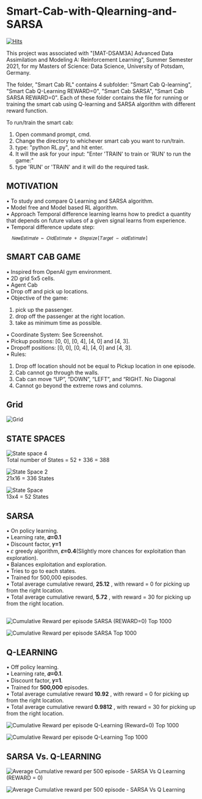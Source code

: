 # Smart-Cab-with-Qlearning-and-SARSA

[![Hits](https://hits.seeyoufarm.com/api/count/incr/badge.svg?url=https%3A%2F%2Fgithub.com%2FMohammadWasil%2FSmart-Cab-with-Qlearning-and-SARSA&count_bg=%2379C83D&title_bg=%23555555&icon=&icon_color=%23E7E7E7&title=hits&edge_flat=false)](https://hits.seeyoufarm.com)

This project was associated with "[MAT-DSAM3A] Advanced Data Assimilation and Modeling A: Reinforcement Learning", Summer Semester 2021, for my Masters of Science: Data Science, University of Potsdam, Germany.

The folder, "Smart Cab RL" contains 4 subfolder: "Smart Cab Q-learning", "Smart Cab Q-Learning REWARD=0", "Smart Cab SARSA", "Smart Cab SARSA REWARD=0".
Each of these folder contains the file for running or training the smart cab using Q-learning and SARSA algorithm with different reward function.

To run/train the smart cab:
1) Open command prompt, cmd.
2) Change the directory to whichever smart cab you want to run/train.
3) type: "python RL.py", and hit enter.
4) It will the ask for your input: "Enter 'TRAIN' to train or 'RUN' to run the game:"
5) type 'RUN' or 'TRAIN' and it will do the required task.

## MOTIVATION
• To study and compare Q Learning and SARSA algorithm. <Br/>
• Model free and Model based RL algorithm. <Br/>
• Approach Temporal difference learning learns how to predict a quantity that depends on future values of a
given signal learns from experience. <Br/>
• Temporal difference update step: <Br/>
  
      𝑁𝑒𝑤𝐸𝑠𝑡𝑖𝑚𝑎𝑡𝑒 ← 𝑂𝑙𝑑𝐸𝑠𝑡𝑖𝑚𝑎𝑡𝑒 + 𝑆𝑡𝑒𝑝𝑠𝑖𝑧𝑒[𝑇𝑎𝑟𝑔𝑒𝑡 − 𝑜𝑙𝑑𝐸𝑠𝑡𝑖𝑚𝑎𝑡𝑒]

## SMART CAB GAME

• Inspired from OpenAI gym environment. <Br/>
• 2D grid 5x5 cells. <Br/>
• Agent Cab <Br/>
• Drop off and pick up locations. <Br/>
• Objective of the game: <Br/>
1. pick up the passenger.
2. drop off the passenger at the right location.
3. take as minimum time as possible. <Br/>

• Coordinate System: See Screenshot. <Br/>
• Pickup positions: [0, 0], [0, 4], [4, 0] and [4, 3]. <Br/>
• Dropoff positions: [0, 0], [0, 4], [4, 0] and [4, 3]. <Br/>
• Rules: <Br/>
1. Drop off location should not be equal to Pickup location in one episode.
2. Cab cannot go through the walls.
3. Cab can move “UP”, “DOWN”, “LEFT”, and “RIGHT. No Diagonal
4. Cannot go beyond the extreme rows and columns.

## Grid
![Grid](https://user-images.githubusercontent.com/31696557/131404076-1858a8a4-fa64-4ab0-9535-1f0af25221b3.png)

## STATE SPACES

![State space 4](https://user-images.githubusercontent.com/31696557/131404807-073b7ba4-fa27-4a3d-9630-97bdd941741f.PNG) <Br/>
Total number of States = 52 + 336 = 388


![State Space 2](https://user-images.githubusercontent.com/31696557/131404856-2c37d751-ad6a-4c66-8abc-389cb240ce81.PNG) <Br/>
21x16 = 336 States


![State Space](https://user-images.githubusercontent.com/31696557/131404928-9931e3cc-321a-4f7a-a5b0-abcf36e28f9b.PNG) <Br/>
13x4 = 52 States


## SARSA
• On policy learning.  <Br/>
• Learning rate, **𝛼=0.1**  <Br/>
• Discount factor, **𝛾=1**  <Br/>
• 𝜀 greedy algorithm, **𝜀=0.4**(Slightly more chances for exploitation than exploration).  <Br/>
• Balances exploitation and exploration.  <Br/>
• Tries to go to each states.  <Br/>
• Trained for 500,000 episodes.  <Br/>
• Total average cumulative reward, **25.12** , with reward = 0 for picking up from the right location.  <Br/>
• Total average cumulative reward, **5.72** , with reward = 30 for picking up from the right location.  <Br/>

## 
![Cumulative Reward per episode SARSA (REWARD=0) Top 1000](https://user-images.githubusercontent.com/31696557/131405523-fe5ed24d-90e1-4d2a-b0f1-757f1e36b38e.jpg)

![Cumulative Reward per episode SARSA Top 1000](https://user-images.githubusercontent.com/31696557/131405581-fd3a5d57-d7bb-4881-8f42-c664740c3e8a.jpg)

## Q-LEARNING
• Off policy learning.  <Br/>
• Learning rate, **𝛼=0.1**.  <Br/>
• Discount factor, **𝛾=1**.  <Br/>
• Trained for **500,000** episodes.  <Br/>
• Total average cumulative reward **10.92** , with reward = 0 for picking up from the right location.  <Br/>
• Total average cumulative reward **0.9812** , with reward = 30 for picking up from the right location.  <Br/>

![Cumulative Reward per episode Q-Learning (Reward=0) Top 1000](https://user-images.githubusercontent.com/31696557/131405891-2e318c43-1112-4be9-8b95-33b95c14af20.jpg)  <Br/>


![Cumulative Reward per episode Q-Learning Top 1000](https://user-images.githubusercontent.com/31696557/131405960-3c867a9b-5da9-4390-adf1-06e1bf44e9fd.jpg)  <Br/>

## SARSA Vs. Q-LEARNING

![Average Cumulative  reward per 500 episode - SARSA Vs  Q Learning (REWARD = 0)](https://user-images.githubusercontent.com/31696557/131406241-64f126e9-7593-4617-8024-be58015cae0d.jpg)  <Br/>

![Average Cumulative  reward per 500 episode - SARSA Vs  Q Learning](https://user-images.githubusercontent.com/31696557/131406272-4c888f39-8c9f-4a15-965e-59b5384e554a.jpg)
